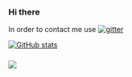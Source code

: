 ### Hi there

In order to contact me use [![gitter](https://badges.gitter.im/Join%20Chat.svg)](https://gitter.im/veltzer/mark.veltzer)

[![GitHub stats](https://github-readme-stats.vercel.app/api?username=veltzer)](https://github.com/anuraghazra/github-readme-stats)

### ![](https://komarev.com/ghpvc/?username=veltzer&color=green)
